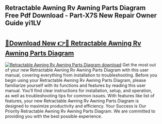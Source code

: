 ## Retractable Awning Rv Awning Parts Diagram Free Pdf Download - Part-X7S New Repair Owner Guide yi1LV

# <h2><a href="http://dfpr8w6.blite.top/?on=Retractable+Awning+Rv+Awning+Parts+Diagram">🔗Download New 👉🔴 Retractable Awning Rv Awning Parts Diagram</a></h2>

[![Retractable Awning Rv Awning Parts Diagram download](https://i.imgur.com/lujVjoI.png)](http://dfpr8w6.blite.top/?on=Retractable+Awning+Rv+Awning+Parts+Diagram)
Get the most out of your new Retractable Awning Rv Awning Parts Diagram with this user manual, covering everything from installation to troubleshooting. Before you begin using your Retractable Awning Rv Awning Parts Diagram, please familiarize yourself with its functions and features by reading this user manual. You'll find clear instructions for installation, setup, and operation, as well as troubleshooting tips for common issues. With features like list of features, your new Retractable Awning Rv Awning Parts Diagram is designed to maximize productivity and efficiency. Your Success is Our Priority Retractable Awning Rv Awning Parts Diagram. We are committed to providing you with the best possible experience.
